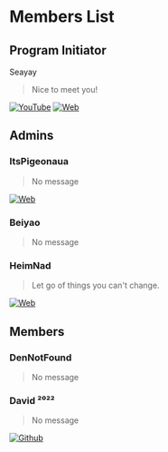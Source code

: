 # Members List

## Program Initiator

Seayay

> Nice to meet you!

[![YouTube](https://img.shields.io/badge/YouTube-red?logo=YouTube&logoColor=white&style=for-the-badge)](https://www.youtube.com/channel/UCL6cniQ0BnecxCjdYN_EbaQ)
[![Web](https://img.shields.io/badge/Website-blue?&style=for-the-badge)](https://www.seayay.icu/)

## Admins

### ItsPigeonaua

> No message

[![Web](https://img.shields.io/badge/Website-brightgreen?&style=for-the-badge)](https://www.itspigeonaua.tk/)

### Beiyao

> No message

### HeimNad

> Let go of things you can't change.

[![Web](https://img.shields.io/badge/Website-blue?&style=for-the-badge)](https://blog.qhqqi.top/)

## Members

### DenNotFound

> No message

### David ²⁰²²

> No message

[![Github](https://img.shields.io/badge/GitHub-black?logo=GitHub&style=for-the-badge)](https://github.com/xianyongjian080402)